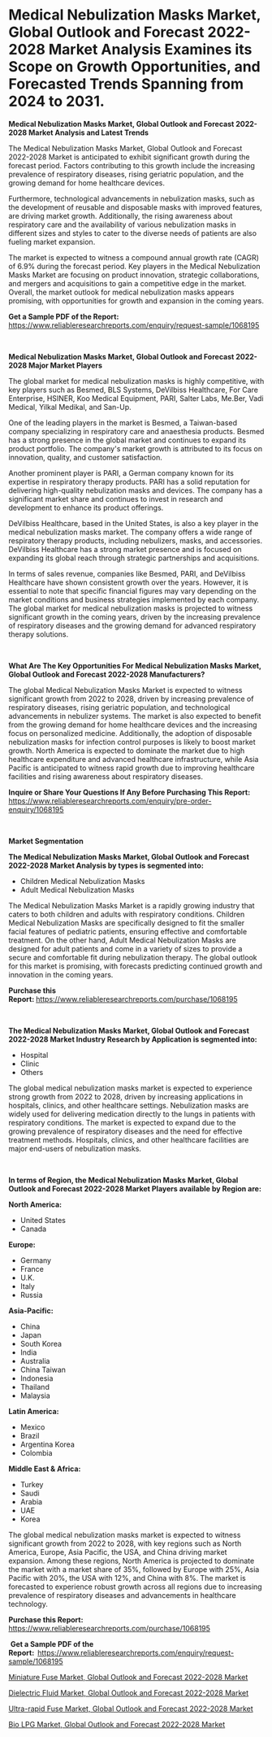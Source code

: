 <p><h1>Medical Nebulization Masks Market, Global Outlook and Forecast 2022-2028 Market Analysis Examines its Scope on Growth Opportunities, and Forecasted Trends Spanning from 2024 to 2031.</h1></p><p><strong>Medical Nebulization Masks Market, Global Outlook and Forecast 2022-2028 Market Analysis and Latest Trends</strong></p>
<p><p>The Medical Nebulization Masks Market, Global Outlook and Forecast 2022-2028 Market is anticipated to exhibit significant growth during the forecast period. Factors contributing to this growth include the increasing prevalence of respiratory diseases, rising geriatric population, and the growing demand for home healthcare devices. </p><p>Furthermore, technological advancements in nebulization masks, such as the development of reusable and disposable masks with improved features, are driving market growth. Additionally, the rising awareness about respiratory care and the availability of various nebulization masks in different sizes and styles to cater to the diverse needs of patients are also fueling market expansion.</p><p>The market is expected to witness a compound annual growth rate (CAGR) of 6.9% during the forecast period. Key players in the Medical Nebulization Masks Market are focusing on product innovation, strategic collaborations, and mergers and acquisitions to gain a competitive edge in the market. Overall, the market outlook for medical nebulization masks appears promising, with opportunities for growth and expansion in the coming years.</p></p>
<p><strong>Get a Sample PDF of the Report:&nbsp;</strong> <a href="https://www.reliableresearchreports.com/enquiry/request-sample/1068195">https://www.reliableresearchreports.com/enquiry/request-sample/1068195</a></p>
<p>&nbsp;</p>
<p><strong>Medical Nebulization Masks Market, Global Outlook and Forecast 2022-2028 Major Market Players</strong></p>
<p><p>The global market for medical nebulization masks is highly competitive, with key players such as Besmed, BLS Systems, DeVilbiss Healthcare, For Care Enterprise, HSINER, Koo Medical Equipment, PARI, Salter Labs, Me.Ber, Vadi Medical, Yilkal Medikal, and San-Up.</p><p>One of the leading players in the market is Besmed, a Taiwan-based company specializing in respiratory care and anaesthesia products. Besmed has a strong presence in the global market and continues to expand its product portfolio. The company's market growth is attributed to its focus on innovation, quality, and customer satisfaction.</p><p>Another prominent player is PARI, a German company known for its expertise in respiratory therapy products. PARI has a solid reputation for delivering high-quality nebulization masks and devices. The company has a significant market share and continues to invest in research and development to enhance its product offerings.</p><p>DeVilbiss Healthcare, based in the United States, is also a key player in the medical nebulization masks market. The company offers a wide range of respiratory therapy products, including nebulizers, masks, and accessories. DeVilbiss Healthcare has a strong market presence and is focused on expanding its global reach through strategic partnerships and acquisitions.</p><p>In terms of sales revenue, companies like Besmed, PARI, and DeVilbiss Healthcare have shown consistent growth over the years. However, it is essential to note that specific financial figures may vary depending on the market conditions and business strategies implemented by each company. The global market for medical nebulization masks is projected to witness significant growth in the coming years, driven by the increasing prevalence of respiratory diseases and the growing demand for advanced respiratory therapy solutions.</p></p>
<p>&nbsp;</p>
<p><strong>What Are The Key Opportunities For Medical Nebulization Masks Market, Global Outlook and Forecast 2022-2028 Manufacturers?</strong></p>
<p><p>The global Medical Nebulization Masks Market is expected to witness significant growth from 2022 to 2028, driven by increasing prevalence of respiratory diseases, rising geriatric population, and technological advancements in nebulizer systems. The market is also expected to benefit from the growing demand for home healthcare devices and the increasing focus on personalized medicine. Additionally, the adoption of disposable nebulization masks for infection control purposes is likely to boost market growth. North America is expected to dominate the market due to high healthcare expenditure and advanced healthcare infrastructure, while Asia Pacific is anticipated to witness rapid growth due to improving healthcare facilities and rising awareness about respiratory diseases.</p></p>
<p><strong>Inquire or Share Your Questions If Any Before Purchasing This Report:</strong> <a href="https://www.reliableresearchreports.com/enquiry/pre-order-enquiry/1068195">https://www.reliableresearchreports.com/enquiry/pre-order-enquiry/1068195</a></p>
<p>&nbsp;</p>
<p><strong>Market Segmentation</strong></p>
<p><strong>The Medical Nebulization Masks Market, Global Outlook and Forecast 2022-2028 Market Analysis by types is segmented into:</strong></p>
<p><ul><li>Children Medical Nebulization Masks</li><li>Adult Medical Nebulization Masks</li></ul></p>
<p><p>The Medical Nebulization Masks Market is a rapidly growing industry that caters to both children and adults with respiratory conditions. Children Medical Nebulization Masks are specifically designed to fit the smaller facial features of pediatric patients, ensuring effective and comfortable treatment. On the other hand, Adult Medical Nebulization Masks are designed for adult patients and come in a variety of sizes to provide a secure and comfortable fit during nebulization therapy. The global outlook for this market is promising, with forecasts predicting continued growth and innovation in the coming years.</p></p>
<p><strong>Purchase this Report:&nbsp;</strong><a href="https://www.reliableresearchreports.com/purchase/1068195">https://www.reliableresearchreports.com/purchase/1068195</a></p>
<p>&nbsp;</p>
<p><strong>The Medical Nebulization Masks Market, Global Outlook and Forecast 2022-2028 Market Industry Research by Application is segmented into:</strong></p>
<p><ul><li>Hospital</li><li>Clinic</li><li>Others</li></ul></p>
<p><p>The global medical nebulization masks market is expected to experience strong growth from 2022 to 2028, driven by increasing applications in hospitals, clinics, and other healthcare settings. Nebulization masks are widely used for delivering medication directly to the lungs in patients with respiratory conditions. The market is expected to expand due to the growing prevalence of respiratory diseases and the need for effective treatment methods. Hospitals, clinics, and other healthcare facilities are major end-users of nebulization masks.</p></p>
<p>&nbsp;</p>
<p><strong>In terms of Region, the Medical Nebulization Masks Market, Global Outlook and Forecast 2022-2028 Market Players available by Region are:</strong></p>
<p>
    <p> <strong> North America: </strong>
        <ul>
            <li>United States</li>
            <li>Canada</li>
        </ul>
        </p> 
    <p> <strong> Europe: </strong>
        <ul>
            <li>Germany</li>
            <li>France</li>
            <li>U.K.</li>
            <li>Italy</li>
            <li>Russia</li>
        </ul>
        </p> 
    <p> <strong> Asia-Pacific: </strong>
        <ul>
            <li>China</li>
            <li>Japan</li>
            <li>South Korea</li>
            <li>India</li>
            <li>Australia</li>
            <li>China Taiwan</li>
            <li>Indonesia</li>
            <li>Thailand</li>
            <li>Malaysia</li>
        </ul>
        </p> 
    <p> <strong> Latin America: </strong>
        <ul>
            <li>Mexico</li>
            <li>Brazil</li>
            <li>Argentina Korea</li>
            <li>Colombia</li>
        </ul>
        </p> 
    <p> <strong> Middle East & Africa: </strong>
        <ul>
            <li>Turkey</li>
            <li>Saudi</li>
            <li>Arabia</li>
            <li>UAE</li>
            <li>Korea</li>
        </ul>
    </p>
    </p>
<p><p>The global medical nebulization masks market is expected to witness significant growth from 2022 to 2028, with key regions such as North America, Europe, Asia Pacific, the USA, and China driving market expansion. Among these regions, North America is projected to dominate the market with a market share of 35%, followed by Europe with 25%, Asia Pacific with 20%, the USA with 12%, and China with 8%. The market is forecasted to experience robust growth across all regions due to increasing prevalence of respiratory diseases and advancements in healthcare technology.</p></p>
<p><strong>Purchase this Report: </strong><a href="https://www.reliableresearchreports.com/purchase/1068195">https://www.reliableresearchreports.com/purchase/1068195</a></p>
<p>&nbsp;<strong>Get a Sample PDF of the Report:&nbsp;&nbsp;</strong><a href="https://www.reliableresearchreports.com/enquiry/request-sample/1068195">https://www.reliableresearchreports.com/enquiry/request-sample/1068195</a></p>
<p><strong></strong></p>
<p><p><a href="https://github.com/nicoletavirag/Market-Research-Report-List-1/blob/main/miniature-fuse-market-global-outlook-and-forecast-2022-2028-market.md">Miniature Fuse Market, Global Outlook and Forecast 2022-2028 Market</a></p><p><a href="https://github.com/redneck06/Market-Research-Report-List-1/blob/main/dielectric-fluid-market-global-outlook-and-forecast-2022-2028-market.md">Dielectric Fluid Market, Global Outlook and Forecast 2022-2028 Market</a></p><p><a href="https://github.com/mauripalmi/Market-Research-Report-List-1/blob/main/ultra-rapid-fuse-market-global-outlook-and-forecast-2022-2028-market.md">Ultra-rapid Fuse Market, Global Outlook and Forecast 2022-2028 Market</a></p><p><a href="https://github.com/peachesmcdowel1/Market-Research-Report-List-1/blob/main/bio-lpg-market-global-outlook-and-forecast-2022-2028-market.md">Bio LPG Market, Global Outlook and Forecast 2022-2028 Market</a></p></p>